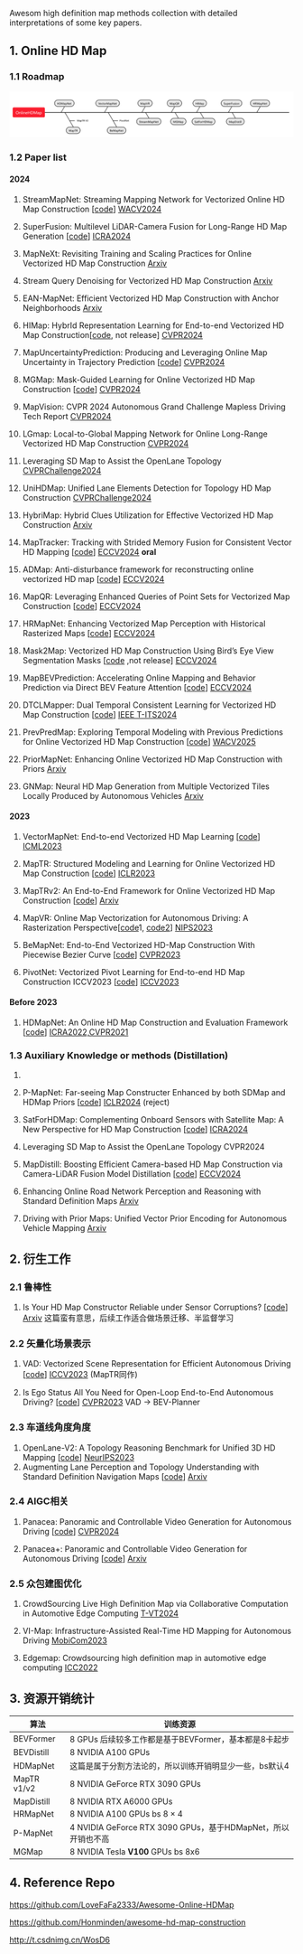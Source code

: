 Awesom high definition map methods collection with detailed interpretations of some key papers.

## 1. Online HD Map

### 1.1 Roadmap

![image-20240911151131406](HDMap_Survey.assets/image-20240911151131406.png)

### 1.2 Paper list

#### 2024

1. StreamMapNet: Streaming Mapping Network for Vectorized Online HD Map Construction [[code](https://github.com/yuantianyuan01/StreamMapNet)] [WACV2024](https://openaccess.thecvf.com/content/WACV2024/papers/Yuan_StreamMapNet_Streaming_Mapping_Network_for_Vectorized_Online_HD_Map_Construction_WACV_2024_paper.pdf)

2. SuperFusion: Multilevel LiDAR-Camera Fusion for Long-Range HD Map Generation [[code](https://github.com/haomo-ai/SuperFusion)] [ICRA2024](https://arxiv.org/pdf/2211.15656)
3. MapNeXt: Revisiting Training and Scaling Practices for Online Vectorized HD Map Construction [Arxiv](https://arxiv.org/abs/2401.07323)
4. Stream Query Denoising for Vectorized HD Map Construction [Arxiv](https://arxiv.org/abs/2401.09112)
5. EAN-MapNet: Efficient Vectorized HD Map Construction with Anchor Neighborhoods [Arxiv](https://arxiv.org/pdf/2402.18278)
6. HIMap: HybrId Representation Learning for End-to-end Vectorized HD Map Construction[[code](https://github.com/BritaryZhou/HIMap), not release] [CVPR2024](https://arxiv.org/abs/2403.08639)
7. MapUncertaintyPrediction: Producing and Leveraging Online Map Uncertainty in Trajectory Prediction [[code](https://github.com/alfredgu001324/MapUncertaintyPrediction)] [CVPR2024](https://arxiv.org/pdf/2403.16439)
8. MGMap: Mask-Guided Learning for Online Vectorized HD Map Construction [[code](https://github.com/xiaolul2/MGMap)] [CVPR2024](https://arxiv.org/abs/2404.00876)

9. MapVision: CVPR 2024 Autonomous Grand Challenge Mapless Driving Tech Report [CVPR2024](https://arxiv.org/abs/2406.10125)
10. LGmap: Local-to-Global Mapping Network for Online Long-Range Vectorized HD Map Construction [CVPR2024](https://arxiv.org/abs/2406.13988)
11. Leveraging SD Map to Assist the OpenLane Topology [CVPRChallenge2024](https://opendrivelab.github.io/Challenge%202024/mapless_XIAOMIEV.pdf)
12. UniHDMap: Unified Lane Elements Detection for Topology HD Map Construction [CVPRChallenge2024](https://opendrivelab.github.io/Challenge%202024/mapless_CrazyFriday.pdf)
13. HybriMap: Hybrid Clues Utilization for Effective Vectorized HD Map Construction [Arxiv](https://arxiv.org/abs/2404.11155)

14. MapTracker: Tracking with Strided Memory Fusion for Consistent Vector HD Mapping [[code](https://github.com/woodfrog/maptracker)] [ECCV2024](https://arxiv.org/abs/2403.15951) **oral**

15. ADMap: Anti-disturbance framework for reconstructing online vectorized HD map [[code](https://github.com/hht1996ok/ADMap)] [ECCV2024](https://arxiv.org/pdf/2403.15951)

16. MapQR: Leveraging Enhanced Queries of Point Sets for Vectorized Map Construction [[code](https://github.com/HXMap/MapQR)] [ECCV2024](https://arxiv.org/pdf/2402.17430)

17. HRMapNet: Enhancing Vectorized Map Perception with Historical Rasterized Maps [[code](https://github.com/HXMap/HRMapNet)] [ECCV2024](https://arxiv.org/abs/2409.00620)

18. Mask2Map: Vectorized HD Map Construction Using Bird’s Eye View Segmentation Masks [[code](https://github.com/SehwanChoi0307/Mask2Map) ,not release] [ECCV2024](https://arxiv.org/pdf/2407.13517)

19. MapBEVPrediction: Accelerating Online Mapping and Behavior Prediction via Direct BEV Feature Attention [[code](https://github.com/alfredgu001324/MapBEVPrediction)] [ECCV2024](https://arxiv.org/abs/2407.06683)

20. DTCLMapper: Dual Temporal Consistent Learning for Vectorized HD Map Construction [[code](https://github.com/lynn-yu/DTCLMapper)] [IEEE T-ITS2024](https://arxiv.org/abs/2405.05518)

21. PrevPredMap: Exploring Temporal Modeling with Previous Predictions for Online Vectorized HD Map Construction [[code](https://github.com/pnnnnnnn/PrevPredMap)] [WACV2025](https://arxiv.org/abs/2407.17378)

22. PriorMapNet: Enhancing Online Vectorized HD Map Construction with Priors [Arxiv](https://www.arxiv.org/abs/2408.08802)

23. GNMap: Neural HD Map Generation from Multiple Vectorized Tiles Locally Produced by Autonomous Vehicles [Arxiv](https://www.arxiv.org/abs/2409.03445)


#### 2023

1. VectorMapNet: End-to-end Vectorized HD Map Learning [[code](https://github.com/Mrmoore98/VectorMapNet_code)] [ICML2023](https://arxiv.org/abs/2206.08920)

2. MapTR: Structured Modeling and Learning for Online Vectorized HD Map Construction [[code](https://github.com/hustvl/MapTR)] [ICLR2023](https://arxiv.org/abs/2208.14437)

3. MapTRv2: An End-to-End Framework for Online Vectorized HD Map Construction [[code](https://github.com/hustvl/MapTR/tree/maptrv2)] [Arxiv](https://arxiv.org/abs/2308.05736)

4. MapVR: Online Map Vectorization for Autonomous Driving: A Rasterization Perspective[[code](https://github.com/jiahaoLjh/MapVectorizationEvalToolkit)1, [code2](https://github.com/ZhangGongjie/MapVR)] [NIPS2023](https://arxiv.org/abs/2306.10502)

5. BeMapNet: End-to-End Vectorized HD-Map Construction With Piecewise Bezier Curve [[code](https://github.com/er-muyue/BeMapNet)] [CVPR2023](https://arxiv.org/pdf/2306.09700)

6. PivotNet: Vectorized Pivot Learning for End-to-end HD Map Construction ICCV2023 [[code](https://github.com/wenjie710/PivotNet)] [ICCV2023](https://arxiv.org/abs/2308.16477)


#### Before 2023

1. HDMapNet: An Online HD Map Construction and Evaluation Framework [[code](https://github.com/Tsinghua-MARS-Lab/HDMapNet)] [ICRA2022,CVPR2021](https://arxiv.org/abs/2107.06307)


### 1.3 Auxiliary Knowledge or methods (Distillation) 

1. 

2. P-MapNet: Far-seeing Map Constructer Enhanced by both SDMap and HDMap Priors [[code](https://github.com/jike5/P-MapNet)] [ICLR2024](https://arxiv.org/abs/2403.10521) (reject)

3. SatForHDMap: Complementing Onboard Sensors with Satellite Map: A New Perspective for HD Map Construction [[code](https://github.com/xjtu-cs-gao/SatforHDMap)] [ICRA2024](https://arxiv.org/pdf/2308.15427)

4. Leveraging SD Map to Assist the OpenLane Topology CVPR2024

5. MapDistill: Boosting Efficient Camera-based HD Map Construction via Camera-LiDAR Fusion Model Distillation [[code](https://github.com/Ricky-Developer/MapDistill)] [ECCV2024](https://arxiv.org/abs/2407.11682)

6. Enhancing Online Road Network Perception and Reasoning with Standard Definition Maps [Arxiv](https://www.arxiv.org/abs/2408.01471)

7. Driving with Prior Maps: Unified Vector Prior Encoding for Autonomous Vehicle Mapping [Arxiv](https://arxiv.org/abs/2409.05352v2)


## 2. 衍生工作

### 2.1 鲁棒性

1. Is Your HD Map Constructor Reliable under Sensor Corruptions? [[code](https://github.com/mapbench/toolkit)] [Arxiv](https://arxiv.org/abs/2406.12214) 这篇蛮有意思，后续工作适合做场景迁移、半监督学习


### 2.2 矢量化场景表示

1. VAD: Vectorized Scene Representation for Efficient Autonomous Driving [[code](https://github.com/hustvl/VAD)] [ICCV2023](https://arxiv.org/abs/2303.12077) (MapTR同作)

2. Is Ego Status All You Need for Open-Loop End-to-End Autonomous Driving? [[code](https://github.com/NVlabs/BEV-Planner)] [CVPR2023](https://arxiv.org/abs/2312.03031) VAD -> BEV-Planner


### 2.3 车道线角度角度

1. OpenLane-V2: A Topology Reasoning Benchmark for Unified 3D HD Mapping [[code](https://github.com/OpenDriveLab/OpenLane-V2)] [NeurIPS2023](https://arxiv.org/abs/2304.10440)
1. Augmenting Lane Perception and Topology Understanding with Standard Definition Navigation Maps [[code](https://github.com/NVlabs/SMERF)] [Arxiv](https://arxiv.org/abs/2311.04079v1)


### 2.4 AIGC相关

1. Panacea: Panoramic and Controllable Video Generation for Autonomous Driving [[code](https://panacea-ad.github.io/)] [CVPR2024](https://arxiv.org/abs/2311.16813)

2. Panacea+: Panoramic and Controllable Video Generation for Autonomous Driving [[code](https://panacea-ad.github.io/)] [Arxiv](https://arxiv.org/abs/2408.07605)


### 2.5 众包建图优化

1. CrowdSourcing Live High Definition Map via Collaborative Computation in Automotive Edge Computing [T-VT2024](https://ieeexplore.ieee.org/document/10508471)

2. VI-Map: Infrastructure-Assisted Real-Time HD Mapping for Autonomous Driving [MobiCom2023](https://yanzhenyu.com/assets/pdf/VI-Map-MobiCom23.pdf)

3. Edgemap: Crowdsourcing high definition map in automotive edge computing [ICC2022](https://arxiv.org/abs/2201.07973)




## 3. 资源开销统计

| 算法        | 训练资源                                                     |
| ----------- | ------------------------------------------------------------ |
| BEVFormer   | 8 GPUs  后续较多工作都是基于BEVFormer，基本都是8卡起步       |
| BEVDistill  | 8 NVIDIA A100 GPUs                                           |
| HDMapNet    | 这篇是属于分割方法论的，所以训练开销明显少一些，bs默认4      |
| MapTR v1/v2 | 8 NVIDIA GeForce RTX 3090 GPUs                               |
| MapDistill  | 8 NVIDIA RTX A6000 GPUs                                      |
| HRMapNet    | 8 NVIDIA A100 GPUs bs 8 × 4                                  |
| P-MapNet    | 4 NVIDIA GeForce RTX 3090 GPUs，基于HDMapNet，所以开销也不高 |
| MGMap       | 8 NVIDIA Tesla **V100** GPUs bs 8x6                          |

## 4. Reference Repo

https://github.com/LoveFaFa2333/Awesome-Online-HDMap

https://github.com/Honminden/awesome-hd-map-construction

http://t.csdnimg.cn/WosD6
